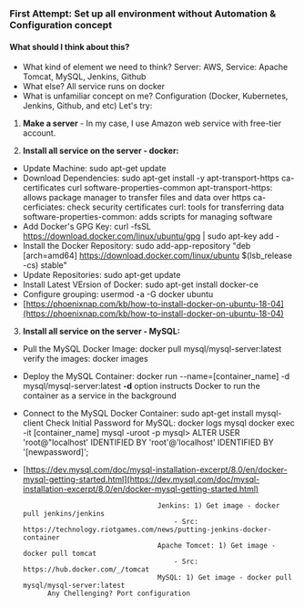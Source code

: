 ### First Attempt: Set up all environment without Automation & Configuration concept 

#### What should I think about this? 
- What kind of element we need to think? Server: AWS, Service: Apache Tomcat, MySQL, Jenkins, Github
- What else? All service runs on docker
- What is unfamiliar concept on me? Configuration (Docker, Kubernetes, Jenkins, Github, and etc)
Let's try: 

1) **Make a server** - In my case, I use Amazon web service with free-tier account. 

2) **Install all service on the server - docker:**
- Update Machine: sudo apt-get update
- Download Dependencies: sudo apt-get install -y apt-transport-https ca-certificates curl software-properties-common 
      apt-transport-https: allows package manager to transfer files and data over https
      ca-cerficiates: check security certificates
      curl: tools for transferring data
      software-properties-common: adds scripts for managing software
- Add Docker's GPG Key: curl -fsSL https://download.docker.com/linux/ubuntu/gpg | sudo apt-key add -
- Install the Docker Repository: sudo add-app-repository "deb [arch=amd64] https://download.docker.com/linux/ubuntu $(lsb_release -cs) stable"
- Update Repositories: sudo apt-get update
- Install Latest VErsion of Docker: sudo apt-get install docker-ce
- Configure grouping: usermod -a -G docker ubuntu
- [https://phoenixnap.com/kb/how-to-install-docker-on-ubuntu-18-04](https://phoenixnap.com/kb/how-to-install-docker-on-ubuntu-18-04)

3) **Install all service on the server - MySQL:**
- Pull the MySQL Docker Image: docker pull mysql/mysql-server:latest
                               verify the images: docker images
- Deploy the MySQL Container: docker run --name=[container_name] -d mysql/mysql-server:latest
                           **-d** option instructs Docker to run the container as a service in the background
- Connect to the MySQL Docker Container: sudo apt-get install mysql-client 
       Check Initial Password for MySQL: docker logs mysql
                                         docker exec -it [container_name] mysql -uroot -p
                                  mysql> ALTER USER 'root@"localhost' IDENTIFIED BY 'root'@'localhost' IDENTIFIED BY '[newpassword]';
- [https://dev.mysql.com/doc/mysql-installation-excerpt/8.0/en/docker-mysql-getting-started.html](https://dev.mysql.com/doc/mysql-installation-excerpt/8.0/en/docker-mysql-getting-started.html)
            
                        
                                       Jenkins: 1) Get image - docker pull jenkins/jenkins
                                           - Src: https://technology.riotgames.com/news/putting-jenkins-docker-container
                                       Apache Tomcet: 1) Get image - docker pull tomcat
                                           - Src: https://hub.docker.com/_/tomcat
                                       MySQL: 1) Get image - docker pull mysql/mysql-server:latest
            Any Chellenging? Port configuration
